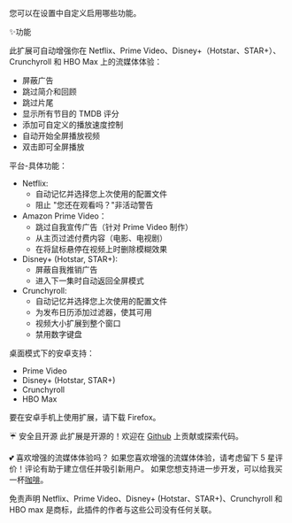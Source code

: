 您可以在设置中自定义启用哪些功能。

✨功能

此扩展可自动增强你在 Netflix、Prime Video、Disney+（Hotstar、STAR+）、Crunchyroll 和 HBO Max 上的流媒体体验：
<ul>
<li>屏蔽广告</li>
<li>跳过简介和回顾</li>
<li>跳过片尾</li>
<li>显示所有节目的 TMDB 评分</li>
<li>添加可自定义的播放速度控制</li>
<li>自动开始全屏播放视频</li>
<li>双击即可全屏播放</li>
</ul>

平台-具体功能：
<ul>
<li>Netflix:
  <ul>
    <li>自动记忆并选择您上次使用的配置文件</li>
    <li>阻止 "您还在观看吗？"非活动警告</li>
  </ul>
</li>

<li>Amazon Prime Video：
  <ul>
    <li>跳过自我宣传广告（针对 Prime Video 制作）</li>
    <li>从主页过滤付费内容（电影、电视剧）</li>
    <li>在将鼠标悬停在视频上时删除模糊效果</li>
  </ul>
</li>

<li>Disney+ (Hotstar, STAR+):
  <ul>
    <li>屏蔽自我推销广告</li>
    <li>进入下一集时自动返回全屏模式</li>
  </ul>
</li>

<li>Crunchyroll:
  <ul>
    <li>自动记忆并选择您上次使用的配置文件</li>
    <li>为发布日历添加过滤器，使其可用</li>
    <li>视频大小扩展到整个窗口</li>
    <li>禁用数字键盘</li>
  </ul>
</li>
</ul>

桌面模式下的安卓支持：
<ul>
<li>Prime Video</li>
<li>Disney+ (Hotstar, STAR+)</li>
<li>Crunchyroll</li>
<li>HBO Max</li>
</ul>
要在安卓手机上使用扩展，请下载 Firefox。

☔ 安全且开源
此扩展是开源的！欢迎在 <a href="https://github.com/Dreamlinerm/Netflix-Prime-Auto-Skip" target="_blank">Github</a> 上贡献或探索代码。

💕 喜欢增强的流媒体体验吗？
如果您喜欢增强的流媒体体验，请考虑留下 5 星评价！评论有助于建立信任并吸引新用户。
如果您想支持进一步开发，可以给我买一杯<a href="https://github.com/sponsors/Dreamlinerm" target="_blank">咖啡</a>。

免责声明
Netflix、Prime Video、Disney+ (Hotstar、STAR+)、Crunchyroll 和 HBO max 是商标，此插件的作者与这些公司没有任何关联。